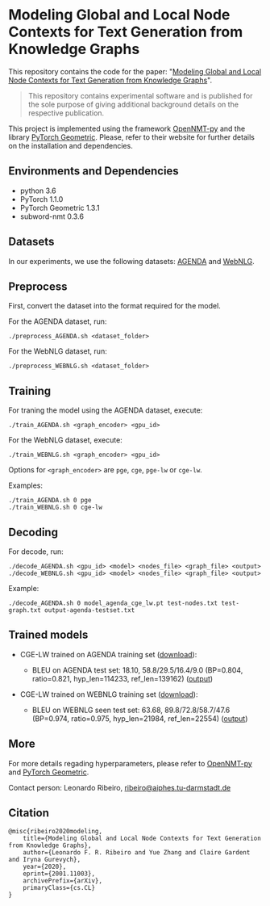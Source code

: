 # Modeling Global and Local Node Contexts for Text Generation from Knowledge Graphs
This repository contains the code for the paper: "[Modeling Global and Local Node Contexts for Text Generation from Knowledge Graphs](https://arxiv.org/pdf/2001.11003.pdf)".

> This repository contains experimental software and is published for the sole purpose of giving additional background details on the respective publication.

This project is implemented using the framework [OpenNMT-py](https://github.com/OpenNMT/OpenNMT-py) and the library [PyTorch Geometric](https://github.com/rusty1s/pytorch_geometric). Please, refer to their website for further details on the installation and dependencies.

## Environments and Dependencies

- python 3.6
- PyTorch 1.1.0
- PyTorch Geometric 1.3.1
- subword-nmt 0.3.6

## Datasets

In our experiments, we use the following datasets:  [AGENDA](https://github.com/rikdz/GraphWriter/tree/master/data) and [WebNLG](https://webnlg-challenge.loria.fr/challenge_2017/).

## Preprocess

First, convert the dataset into the format required for the model.

For the AGENDA dataset, run:
```
./preprocess_AGENDA.sh <dataset_folder>
```
For the WebNLG dataset, run:
```
./preprocess_WEBNLG.sh <dataset_folder>
```


## Training
For traning the model using the AGENDA dataset, execute:
```
./train_AGENDA.sh <graph_encoder> <gpu_id>
```

For the WebNLG dataset, execute:
```
./train_WEBNLG.sh <graph_encoder> <gpu_id>
```

Options for `<graph_encoder>` are `pge`, `cge`, `pge-lw` or `cge-lw`. 

Examples:
```
./train_AGENDA.sh 0 pge
./train_WEBNLG.sh 0 cge-lw
```

## Decoding

For decode, run:
```
./decode_AGENDA.sh <gpu_id> <model> <nodes_file> <graph_file> <output>
./decode_WEBNLG.sh <gpu_id> <model> <nodes_file> <graph_file> <output>
```

Example:
```
./decode_AGENDA.sh 0 model_agenda_cge_lw.pt test-nodes.txt test-graph.txt output-agenda-testset.txt
```

## Trained models

- CGE-LW trained on AGENDA training set ([download](https://public.ukp.informatik.tu-darmstadt.de/ribeiro/graph2text/model_agenda_cge_lw.pt)): 
    - BLEU on AGENDA test set: 18.10, 58.8/29.5/16.4/9.0 (BP=0.804, ratio=0.821, hyp_len=114233, ref_len=139162) ([output](https://github.com/UKPLab/kg2text/tree/master/outputs/output_agenda.txt))

- CGE-LW trained on WEBNLG training set ([download](https://public.ukp.informatik.tu-darmstadt.de/ribeiro/graph2text/model_webnlg_cge_lw.pt)):
    - BLEU on WEBNLG seen test set: 63.68, 89.8/72.8/58.7/47.6 (BP=0.974, ratio=0.975, hyp_len=21984, ref_len=22554)
([output](https://github.com/UKPLab/kg2text/tree/master/outputs/output_webnlg.txt))

## More
For more details regading hyperparameters, please refer to [OpenNMT-py](https://github.com/OpenNMT/OpenNMT-py) and [PyTorch Geometric](https://github.com/rusty1s/pytorch_geometric).


Contact person: Leonardo Ribeiro, ribeiro@aiphes.tu-darmstadt.de

## Citation
```
@misc{ribeiro2020modeling,
    title={Modeling Global and Local Node Contexts for Text Generation from Knowledge Graphs},
    author={Leonardo F. R. Ribeiro and Yue Zhang and Claire Gardent and Iryna Gurevych},
    year={2020},
    eprint={2001.11003},
    archivePrefix={arXiv},
    primaryClass={cs.CL}
}
```



